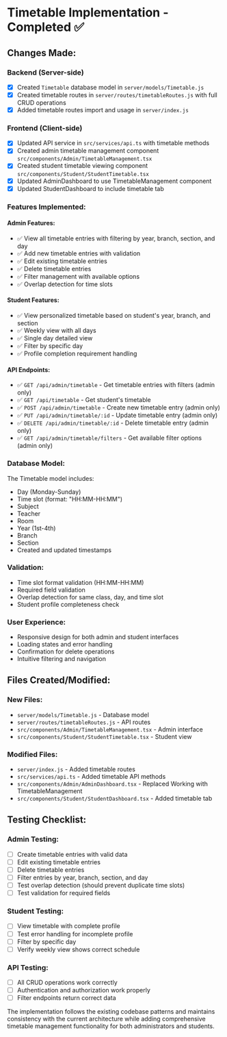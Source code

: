 # Timetable Implementation - Completed ✅

## Changes Made:

### Backend (Server-side)
- [x] Created `Timetable` database model in `server/models/Timetable.js`
- [x] Created timetable routes in `server/routes/timetableRoutes.js` with full CRUD operations
- [x] Added timetable routes import and usage in `server/index.js`

### Frontend (Client-side)
- [x] Updated API service in `src/services/api.ts` with timetable methods
- [x] Created admin timetable management component `src/components/Admin/TimetableManagement.tsx`
- [x] Created student timetable viewing component `src/components/Student/StudentTimetable.tsx`
- [x] Updated AdminDashboard to use TimetableManagement component
- [x] Updated StudentDashboard to include timetable tab

### Features Implemented:

#### Admin Features:
- ✅ View all timetable entries with filtering by year, branch, section, and day
- ✅ Add new timetable entries with validation
- ✅ Edit existing timetable entries
- ✅ Delete timetable entries
- ✅ Filter management with available options
- ✅ Overlap detection for time slots

#### Student Features:
- ✅ View personalized timetable based on student's year, branch, and section
- ✅ Weekly view with all days
- ✅ Single day detailed view
- ✅ Filter by specific day
- ✅ Profile completion requirement handling

#### API Endpoints:
- ✅ `GET /api/admin/timetable` - Get timetable entries with filters (admin only)
- ✅ `GET /api/timetable` - Get student's timetable
- ✅ `POST /api/admin/timetable` - Create new timetable entry (admin only)
- ✅ `PUT /api/admin/timetable/:id` - Update timetable entry (admin only)
- ✅ `DELETE /api/admin/timetable/:id` - Delete timetable entry (admin only)
- ✅ `GET /api/admin/timetable/filters` - Get available filter options (admin only)

### Database Model:
The Timetable model includes:
- Day (Monday-Sunday)
- Time slot (format: "HH:MM-HH:MM")
- Subject
- Teacher
- Room
- Year (1st-4th)
- Branch
- Section
- Created and updated timestamps

### Validation:
- Time slot format validation (HH:MM-HH:MM)
- Required field validation
- Overlap detection for same class, day, and time slot
- Student profile completeness check

### User Experience:
- Responsive design for both admin and student interfaces
- Loading states and error handling
- Confirmation for delete operations
- Intuitive filtering and navigation

## Files Created/Modified:

### New Files:
- `server/models/Timetable.js` - Database model
- `server/routes/timetableRoutes.js` - API routes
- `src/components/Admin/TimetableManagement.tsx` - Admin interface
- `src/components/Student/StudentTimetable.tsx` - Student view

### Modified Files:
- `server/index.js` - Added timetable routes
- `src/services/api.ts` - Added timetable API methods
- `src/components/Admin/AdminDashboard.tsx` - Replaced Working with TimetableManagement
- `src/components/Student/StudentDashboard.tsx` - Added timetable tab

## Testing Checklist:

### Admin Testing:
- [ ] Create timetable entries with valid data
- [ ] Edit existing timetable entries
- [ ] Delete timetable entries
- [ ] Filter entries by year, branch, section, and day
- [ ] Test overlap detection (should prevent duplicate time slots)
- [ ] Test validation for required fields

### Student Testing:
- [ ] View timetable with complete profile
- [ ] Test error handling for incomplete profile
- [ ] Filter by specific day
- [ ] Verify weekly view shows correct schedule

### API Testing:
- [ ] All CRUD operations work correctly
- [ ] Authentication and authorization work properly
- [ ] Filter endpoints return correct data

The implementation follows the existing codebase patterns and maintains consistency with the current architecture while adding comprehensive timetable management functionality for both administrators and students.
